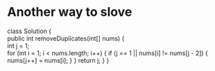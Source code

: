 # Another way to slove​

class Solution {
<br>
    public int removeDuplicates(int[] nums) {
    <br>
        int j = 1;
        <br>
        for (int i = 1; i < nums.length; i++) {
            if (j == 1 || nums[i] != nums[j - 2]) {
                nums[j++] = nums[i];
            }
        }
        return j;
    }
}
